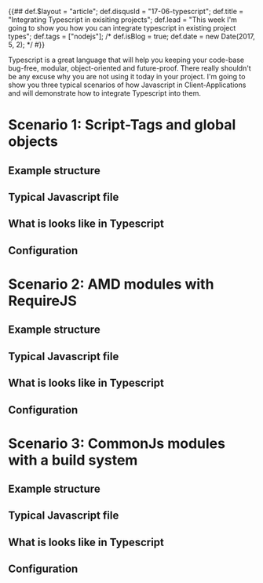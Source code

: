{{##
    def.$layout = "article";
    def.disqusId = "17-06-typescript";
    def.title = "Integrating Typescript in exisiting projects";
    def.lead = "This week I'm going to show you how you can integrate typescript in existing project types";
    def.tags = ["nodejs"];
    /*
    def.isBlog = true;
    def.date = new Date(2017, 5, 2);
    */
#}}

Typescript is a great language that will help you keeping your code-base bug-free, modular, object-oriented and future-proof. There really shouldn't be any excuse why you are not using it today in your project. I'm going to show you three typical scenarios of how Javascript in Client-Applications and will demonstrate how to integrate Typescript into them.

# Scenario 1: Script-Tags and global objects

## Example structure

## Typical Javascript file

## What is looks like in Typescript

## Configuration

# Scenario 2: AMD modules with RequireJS

## Example structure

## Typical Javascript file

## What is looks like in Typescript

## Configuration

# Scenario 3: CommonJs modules with a build system

## Example structure

## Typical Javascript file

## What is looks like in Typescript

## Configuration

